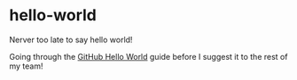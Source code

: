 # hello-world
Nerver too late to say hello world!

Going through the [GitHub Hello World](https://guides.github.com/activities/hello-world/) guide before I suggest it to the rest of my team!
